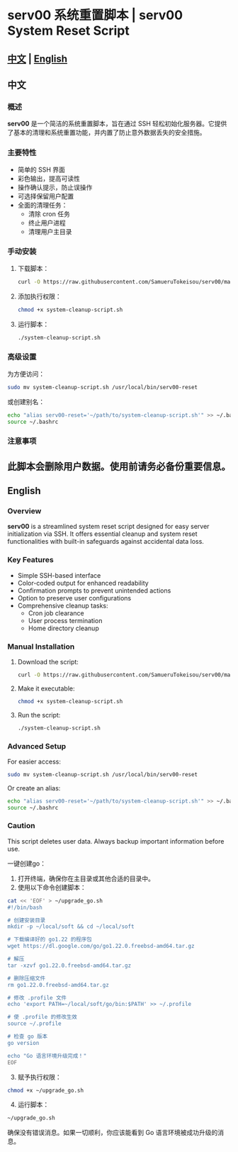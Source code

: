 # serv00 系统重置脚本 | serv00 System Reset Script

[中文](#中文) | [English](#english)
---

## 中文

### 概述

**serv00** 是一个简洁的系统重置脚本，旨在通过 SSH 轻松初始化服务器。它提供了基本的清理和系统重置功能，并内置了防止意外数据丢失的安全措施。

### 主要特性

- 简单的 SSH 界面
- 彩色输出，提高可读性
- 操作确认提示，防止误操作
- 可选择保留用户配置
- 全面的清理任务：
  - 清除 cron 任务
  - 终止用户进程
  - 清理用户主目录

### 手动安装

1. 下载脚本：
   ```bash
   curl -O https://raw.githubusercontent.com/SamueruTokeisou/serv00/main/system-cleanup-script.sh
   ```
2. 添加执行权限：
   ```bash
   chmod +x system-cleanup-script.sh
   ```
3. 运行脚本：
   ```bash
   ./system-cleanup-script.sh
   ```

### 高级设置

为方便访问：

```bash
sudo mv system-cleanup-script.sh /usr/local/bin/serv00-reset
```

或创建别名：

```bash
echo "alias serv00-reset='~/path/to/system-cleanup-script.sh'" >> ~/.bashrc
source ~/.bashrc
```
### 注意事项

此脚本会删除用户数据。使用前请务必备份重要信息。
---

## English

### Overview

**serv00** is a streamlined system reset script designed for easy server initialization via SSH. It offers essential cleanup and system reset functionalities with built-in safeguards against accidental data loss.

### Key Features

- Simple SSH-based interface
- Color-coded output for enhanced readability
- Confirmation prompts to prevent unintended actions
- Option to preserve user configurations
- Comprehensive cleanup tasks:
  - Cron job clearance
  - User process termination
  - Home directory cleanup

### Manual Installation

1. Download the script:
   ```bash
   curl -O https://raw.githubusercontent.com/SamueruTokeisou/serv00/main/system-cleanup-script.sh
   ```
2. Make it executable:
   ```bash
   chmod +x system-cleanup-script.sh
   ```
3. Run the script:
   ```bash
   ./system-cleanup-script.sh
   ```

### Advanced Setup

For easier access:

```bash
sudo mv system-cleanup-script.sh /usr/local/bin/serv00-reset
```

Or create an alias:

```bash
echo "alias serv00-reset='~/path/to/system-cleanup-script.sh'" >> ~/.bashrc
source ~/.bashrc
```

### Caution

This script deletes user data. Always backup important information before use.


一键创建go：

1. 打开终端，确保你在主目录或其他合适的目录中。
2. 使用以下命令创建脚本：

```bash
cat << 'EOF' > ~/upgrade_go.sh
#!/bin/bash

# 创建安装目录
mkdir -p ~/local/soft && cd ~/local/soft

# 下载编译好的 go1.22 的程序包
wget https://dl.google.com/go/go1.22.0.freebsd-amd64.tar.gz

# 解压
tar -xzvf go1.22.0.freebsd-amd64.tar.gz

# 删除压缩文件
rm go1.22.0.freebsd-amd64.tar.gz

# 修改 .profile 文件
echo 'export PATH=~/local/soft/go/bin:$PATH' >> ~/.profile

# 使 .profile 的修改生效
source ~/.profile

# 检查 go 版本
go version

echo "Go 语言环境升级完成！"
EOF
```

3. 赋予执行权限：

```bash
chmod +x ~/upgrade_go.sh
```

4. 运行脚本：

```bash
~/upgrade_go.sh
```

确保没有错误消息。如果一切顺利，你应该能看到 Go 语言环境被成功升级的消息。

